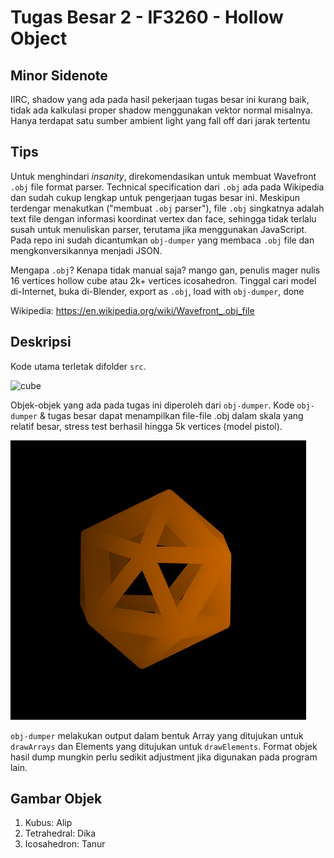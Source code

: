 # Tugas Besar 2 - IF3260 - Hollow Object
## Minor Sidenote
IIRC, shadow yang ada pada hasil pekerjaan tugas besar ini kurang baik, tidak ada kalkulasi proper shadow menggunakan vektor normal misalnya. Hanya terdapat satu sumber ambient light yang fall off dari jarak tertentu

## Tips
Untuk menghindari *insanity*, direkomendasikan untuk membuat Wavefront `.obj` file format parser. Technical specification dari `.obj` ada pada Wikipedia dan sudah cukup lengkap untuk pengerjaan tugas besar ini. Meskipun terdengar menakutkan ("membuat `.obj` parser"), file `.obj` singkatnya adalah text file dengan informasi koordinat vertex dan face, sehingga tidak terlalu susah untuk menuliskan parser, terutama jika menggunakan JavaScript. Pada repo ini sudah dicantumkan `obj-dumper` yang membaca `.obj` file dan mengkonversikannya menjadi JSON.

Mengapa `.obj`? Kenapa tidak manual saja? mango gan, penulis mager nulis 16 vertices hollow cube atau 2k+ vertices icosahedron. Tinggal cari model di-Internet, buka di-Blender, export as `.obj`, load with `obj-dumper`, done

Wikipedia: https://en.wikipedia.org/wiki/Wavefront_.obj_file

## Deskripsi
Kode utama terletak difolder `src`.

![cube](other/img/cube.gif)

Objek-objek yang ada pada tugas ini diperoleh dari `obj-dumper`. Kode `obj-dumper` & tugas besar dapat menampilkan file-file .obj dalam skala yang relatif besar, stress test berhasil hingga 5k vertices (model pistol). 

![icosahedron](other/img/ico.gif)

`obj-dumper` melakukan output dalam bentuk Array yang ditujukan untuk `drawArrays` dan Elements yang ditujukan untuk `drawElements`. Format objek hasil dump mungkin perlu sedikit adjustment jika digunakan pada program lain.


## Gambar Objek
1. Kubus: Alip
2. Tetrahedral: Dika
3. Icosahedron: Tanur
